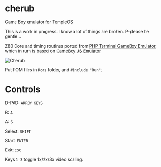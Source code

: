 # cherub
Game Boy emulator for TempleOS

This is a work in progress. I know a lot of things are broken. P-please be gentle...

Z80 Core and timing routines ported from [PHP Terminal GameBoy Emulator](https://github.com/gabrielrcouto/php-terminal-gameboy-emulator), which in turn is based on [GameBoy JS Emulator](https://github.com/taisel/GameBoy-Online)

![Cherub](https://raw.githubusercontent.com/tramplersheikhs/cherub/master/example.gif "Cherub") 

Put ROM files in `Roms` folder, and `#include "Run";`

# Controls

D-PAD: `ARROW KEYS`

B: `A`

A: `S`

Select: `SHIFT`

Start: `ENTER`

Exit: `ESC`

Keys `1-3` toggle 1x/2x/3x video scaling.
